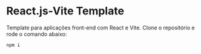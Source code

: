 # React.js-Vite Template

Template para aplicações front-end com React e Vite. Clone o repositório e rode o comando abaixo:

```sh
npm i
```

